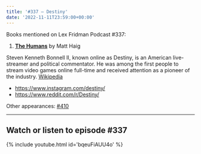 ```yaml
---
title: '#337 – Destiny'
date: '2022-11-11T23:59:00+00:00'
---
```


Books mentioned on Lex Fridman Podcast #337:

1. <b><a href="https://amzn.to/3Gly6uc" target="_blank" rel="sponsored noopener noreferrer">The Humans</a></b> by Matt Haig

Steven Kenneth Bonnell II, known online as Destiny, is an American live-streamer and political commentator. He was among the first people to stream video games online full-time and received attention as a pioneer of the industry. <a href="https://en.wikipedia.org/wiki/Destiny_(streamer)" target="_blank">Wikipedia</a>

- <a href="https://www.instagram.com/destiny/" target="_blank">https://www.instagram.com/destiny/</a>
- <a href="https://www.reddit.com/r/Destiny/" target="_blank">https://www.reddit.com/r/Destiny/</a>

Other appearances: [\#410](/410-ben-shapiro-and-destiny/)

- - - - - -

## Watch or listen to episode #337

{% include youtube.html id='bqeuFiAUU4o' %}